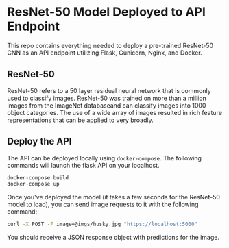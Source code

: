 # ResNet-50 Model Deployed to API Endpoint  
This repo contains everything needed to deploy a pre-trained ResNet-50 CNN as an API endpoint utilizing Flask, Gunicorn, Nginx, and Docker.  

## ResNet-50
ResNet-50 refers to a 50 layer residual neural network that is commonly used to classify images. ResNet-50 was trained on more than a million images from the ImageNet databaseand can classify images into 1000 object categories. The use of a wide array of images resulted in rich feature representations that can be applied to very broadly.  

## Deploy the API  
The API can be deployed locally using `docker-compose`. The following commands will launch the flask API on your localhost.  

```bash  
docker-compose build  
docker-compose up
```  

Once you've deployed the model (it takes a few seconds for the ResNet-50 model to load), you can send image requests to it with the following command:  

```bash  
curl -X POST -F image=@imgs/husky.jpg "https://localhost:5000"
```  

You should receive a JSON response object with predictions for the image.
